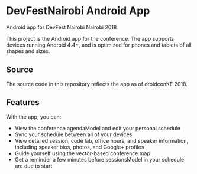 # DevFestNairobi Android App


Android app for DevFest Nairobi  Nairobi 2018

This project is the Android app for the conference. The app supports devices
running Android 4.4+, and is optimized for phones and tablets of all shapes
and sizes.

<h2>Source</h2>

The source code in this repository reflects the app as of droidconKE 2018.

<h2>Features</h2>

With the app, you can:

- View the conference agendaModel and edit your personal schedule
- Sync your schedule between all of your devices
- View detailed session, code lab, office hours, and speaker information,
  including speaker bios, photos, and Google+ profiles
- Guide yourself using the vector-based conference map
- Get a reminder a few minutes before sessionsModel in your schedule are due to
  start
